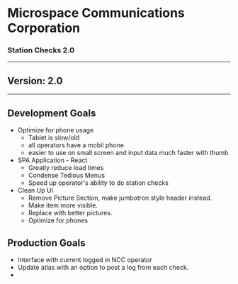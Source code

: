 # Microspace Communications Corporation

### Station Checks 2.0

---

## Version: 2.0

---

## Development Goals

-  Optimize for phone usage
   -  Tablet is slow/old
   -  all operators have a mobil phone
   -  easier to use on small screen and input data much faster with thumb
-  SPA Application - React
   -  Greatly reduce load times
   -  Condense Tedious Menus
   -  Speed up operator's ability to do station checks
-  Clean Up UI
   -  Remove Picture Section, make jumbotron style header instead.
   -  Make item more visible.
   -  Replace with better pictures.
   -  Optimize for phones

## Production Goals

-  Interface with current logged in NCC operator
-  Update atlas with an option to post a log from each check.
-
